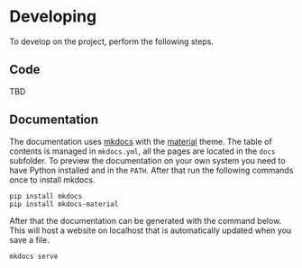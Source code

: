 # Developing
To develop on the project, perform the following steps.

## Code
TBD

## Documentation
The documentation uses [mkdocs](https://www.mkdocs.org/) with the [material](https://squidfunk.github.io/mkdocs-material/) theme. The table of contents is managed in `mkdocs.yml`, all the pages are located in the `docs` subfolder. To preview the documentation on your own system you need to have Python installed and in the `PATH`. After that run the following commands once to install mkdocs.
```
pip install mkdocs
pip install mkdocs-material
```
After that the documentation can be generated with the command below. This will host a website on localhost that is automatically updated when you save a file.
```
mkdocs serve
```